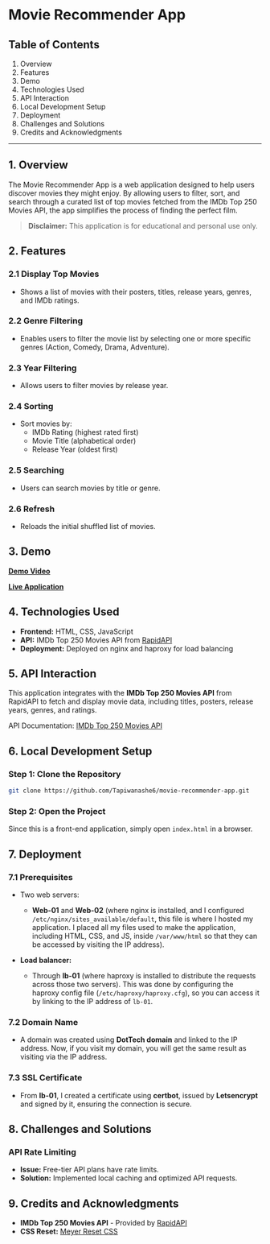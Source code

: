 
# Movie Recommender App

## Table of Contents

1. Overview
2. Features
3. Demo
4. Technologies Used
5. API Interaction
6. Local Development Setup
7. Deployment
8. Challenges and Solutions
9. Credits and Acknowledgments

---

## 1. Overview

The Movie Recommender App is a web application designed to help users discover movies they might enjoy. By allowing users to filter, sort, and search through a curated list of top movies fetched from the IMDb Top 250 Movies API, the app simplifies the process of finding the perfect film.

> **Disclaimer:** This application is for educational and personal use only.

## 2. Features

### 2.1 Display Top Movies

- Shows a list of movies with their posters, titles, release years, genres, and IMDb ratings.

### 2.2 Genre Filtering

- Enables users to filter the movie list by selecting one or more specific genres (Action, Comedy, Drama, Adventure).

### 2.3 Year Filtering

- Allows users to filter movies by release year.

### 2.4 Sorting

- Sort movies by:
  - IMDb Rating (highest rated first)
  - Movie Title (alphabetical order)
  - Release Year (oldest first)

### 2.5 Searching

- Users can search movies by title or genre.

### 2.6 Refresh

- Reloads the initial shuffled list of movies.

## 3. Demo

[**Demo Video**](https://youtu.be/7IxFDbY3gEY)

[**Live Application**](https://www.yourgift.tech)

## 4. Technologies Used

- **Frontend:** HTML, CSS, JavaScript
- **API:** IMDb Top 250 Movies API from [RapidAPI](https://rapidapi.com/)
- **Deployment:** Deployed on nginx and haproxy for load balancing

## 5. API Interaction

This application integrates with the **IMDb Top 250 Movies API** from RapidAPI to fetch and display movie data, including titles, posters, release years, genres, and ratings.

API Documentation: [IMDb Top 250 Movies API](https://rapidapi.com/octopusteam-octopusteam-default/api/imdb236/playground/apiendpoint_94bcc49a-fd14-4b7b-bc2d-4c3b97f41613)

## 6. Local Development Setup

### Step 1: Clone the Repository

```sh
git clone https://github.com/Tapiwanashe6/movie-recommender-app.git
```

### Step 2: Open the Project

Since this is a front-end application, simply open `index.html` in a browser.

## 7. Deployment

### 7.1 Prerequisites

- Two web servers:
  - **Web-01** and **Web-02** (where nginx is installed, and I configured `/etc/nginx/sites_available/default`, this file is where I hosted my application. I placed all my files used to make the application, including HTML, CSS, and JS, inside `/var/www/html` so that they can be accessed by visiting the IP address).
  
- **Load balancer:**
  - Through **lb-01** (where haproxy is installed to distribute the requests across those two servers). This was done by configuring the haproxy config file (`/etc/haproxy/haproxy.cfg`), so you can access it by linking to the IP address of `lb-01`.

### 7.2 Domain Name

- A domain was created using **DotTech domain** and linked to the IP address. Now, if you visit my domain, you will get the same result as visiting via the IP address.

### 7.3 SSL Certificate

- From **lb-01**, I created a certificate using **certbot**, issued by **Letsencrypt** and signed by it, ensuring the connection is secure.

## 8. Challenges and Solutions

### API Rate Limiting

- **Issue:** Free-tier API plans have rate limits.
- **Solution:** Implemented local caching and optimized API requests.

## 9. Credits and Acknowledgments

- **IMDb Top 250 Movies API** - Provided by [RapidAPI](https://rapidapi.com/octopusteam-octopusteam-default/api/imdb236/playground/apiendpoint_94bcc49a-fd14-4b7b-bc2d-4c3b97f41613)
- **CSS Reset:** [Meyer Reset CSS](https://cdnjs.com)

